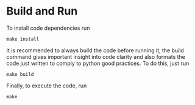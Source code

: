 # Build and Run
To install code dependencies run

```
make install
```

It is recommended to always build the code before running it, the build command gives important insight into code clarity and also formats the code just written to comply to python good practices. To do this, just run

```
make build
```

Finally, to execute the code, run

```
make
```
